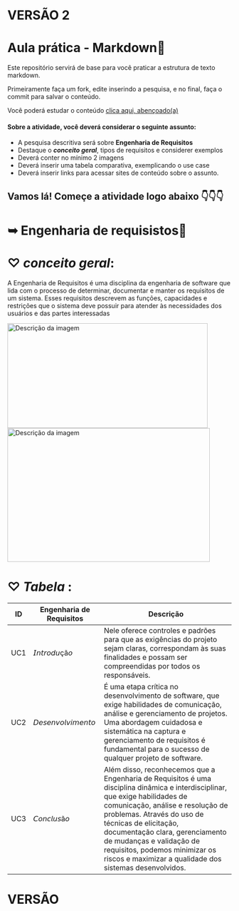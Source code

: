 # VERSÃO 2

# Aula prática - Markdown💋

Este repositório servirá de base para você praticar a estrutura de texto markdown. 

Primeiramente faça um fork, edite inserindo a pesquisa, e no final, faça o commit para salvar o conteúdo.

Você poderá estudar o conteúdo [clica aqui, abençoado(a)](https://docs.pipz.com/central-de-ajuda/learning-center/guia-basico-de-markdown#open)

#### Sobre a atividade, você deverá considerar o seguinte assunto:

- A pesquisa descritiva será sobre **Engenharia de Requisitos**
- Destaque o **_conceito geral_**, tipos de requisitos e considerer exemplos
- Deverá conter no mínimo 2 imagens
- Deverá inserir uma tabela comparativa, exemplicando o use case
- Deverá inserir links para acessar sites de conteúdo sobre o assunto.


## Vamos lá! Começe a atividade logo abaixo 👇👇👇


 # **➥ Engenharia de requisistos🎀**


   # ♡  _conceito geral_: 
   A Engenharia de Requisitos é uma disciplina da engenharia de software que lida com o processo de determinar, documentar e manter os requisitos de um sistema. Esses requisitos descrevem as funções, capacidades e restrições que o sistema deve possuir para atender às necessidades dos usuários e das partes interessadas
 
  <img src=https://lh3.googleusercontent.com/proxy/DyWb3pPLhDRqehvgFHkxw2Uzm4zgdUyq5GiATbcgSLi1A-UpNRr0CV7Ej7mPmEhRRCipg1G9UEoB1lVBF_PP6EcHM5nggidjLDYCVvF3CpCebNBHodvaXknGuWawHA alt="Descrição da imagem" width="450" height="235">        <img src=https://slideplayer.com.br/slide/4181566/13/images/3/Tipos+de+Requisitos+Funcionais+N%C3%A3o-funcionais+Organizacionais.jpg alt="Descrição da imagem" width="455" height="300">


# ♡  _Tabela_ :
| ID | Engenharia de Requisitos| Descrição |
|----|------------|-----------|
| UC1 | 𝘐𝘯𝘵𝘳𝘰𝘥𝘶çã𝘰 | Nele oferece controles e padrões para que as exigências do projeto sejam claras, correspondam às suas finalidades e possam ser compreendidas por todos os responsáveis. |
| UC2 | 𝘋𝘦𝘴𝘦𝘯𝘷𝘰𝘭𝘷𝘪𝘮𝘦𝘯𝘵𝘰 | É uma etapa crítica no desenvolvimento de software, que exige habilidades de comunicação, análise e gerenciamento de projetos. Uma abordagem cuidadosa e sistemática na captura e gerenciamento de requisitos é fundamental para o sucesso de qualquer projeto de software. |
| UC3 | 𝘊𝘰𝘯𝘤𝘭𝘶𝘴ã𝘰 | Além disso, reconhecemos que a Engenharia de Requisitos é uma disciplina dinâmica e interdisciplinar, que exige habilidades de comunicação, análise e resolução de problemas. Através do uso de técnicas de elicitação, documentação clara, gerenciamento de mudanças e validação de requisitos, podemos minimizar os riscos e maximizar a qualidade dos sistemas desenvolvidos.|

# VERSÃO 
